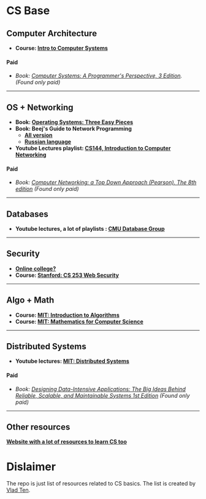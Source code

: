 # CS Base



## Computer Architecture
- **Course: [Intro to Computer Systems](https://www.cs.cmu.edu/afs/cs/academic/class/15213-f16/www/schedule.html)**
#### Paid
- _Book: [Computer Systems: A Programmer's Perspective, 3 Edition](http://csapp.cs.cmu.edu/3e/home.html). (Found only paid)_


---
## OS + Networking
- **Book: [Operating Systems: Three Easy Pieces](https://pages.cs.wisc.edu/~remzi/OSTEP/)**
- **Book: Beej's Guide to Network Programming**
	- **[All version](https://beej.us/guide/bgnet/)**
	- **[Russian language](https://beej.us/guide/bgnet/translations/bgnet_A4_rus.pdf)**
- **Youtube Lectures playlist: [CS144, Introduction to Computer Networking](https://www.youtube.com/playlist?list=PLoCMsyE1cvdWKsLVyf6cPwCLDIZnOj0NS)**
#### Paid
- _Book: [Computer Networking: a Top Down Approach (Pearson). The 8th edition](http://gaia.cs.umass.edu/kurose_ross/index.php) (Found only paid)_


---
## Databases
- **Youtube lectures, a lot of playlists : [CMU Database Group](https://www.youtube.com/@CMUDatabaseGroup/playlists)**


---
## Security
- **[Online college?](https://pwn.college)**
- **Course: [Stanford: CS 253 Web Security](https://web.stanford.edu/class/cs253/)**


---
## Algo + Math
- **Course: [MIT: Introduction to Algorithms](https://ocw.mit.edu/courses/6-006-introduction-to-algorithms-spring-2020/video_galleries/lecture-videos/)**
- **Course: [MIT: Mathematics for Computer Science](https://ocw.mit.edu/courses/6-042j-mathematics-for-computer-science-fall-2010/video_galleries/video-lectures/)**


---
## Distributed Systems
- **Youtube lectures: [MIT: Distributed Systems](https://www.youtube.com/watch?v=cQP8WApzIQQ&list=PLrw6a1wE39_tb2fErI4-WkMbsvGQk9_UB&index=2)**
#### Paid
- _Book: [Designing Data-Intensive Applications: The Big Ideas Behind Reliable, Scalable, and Maintainable Systems 1st Edition](https://www.amazon.com/Designing-Data-Intensive-Applications-Reliable-Maintainable-ebook/dp/B06XPJML5D/?redirectFromSmile=1) (Found only paid)_


---
## Other resources
**[Website with a lot of resources to learn CS too](https://teachyourselfcs.com/)**  



# Dislaimer
The repo is just list of resources related to CS basics. The list is created by [Vlad Ten](https://twitter.com/vladnineplusone).
